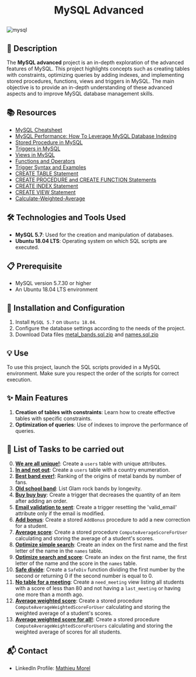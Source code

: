 # <p align="center">MySQL Advanced</p>

![mysql](https://github.com/MathieuMorel62/holbertonschool-web_back_end/assets/113856302/7fe07492-a84b-48d3-83df-2347148b7fcc)

## 📝 Description
The **MySQL advanced** project is an in-depth exploration of the advanced features of MySQL. This project highlights concepts such as creating tables with constraints, optimizing queries by adding indexes, and implementing stored procedures, functions, views and triggers in MySQL. The main objective is to provide an in-depth understanding of these advanced aspects and to improve MySQL database management skills.

## 📚 Resources
- [MySQL Cheatsheet](https://devhints.io/mysql)
- [MySQL Performance: How To Leverage MySQL Database Indexing](https://www.mysqltutorial.org/mysql-index/mysql-create-index/)
- [Stored Procedure in MySQL](https://www.mysqltutorial.org/mysql-stored-procedure-tutorial.aspx)
- [Triggers in MySQL](https://www.mysqltutorial.org/mysql-triggers.aspx)
- [Views in MySQL](https://www.mysqltutorial.org/mysql-views-tutorial.aspx)
- [Functions and Operators](https://dev.mysql.com/doc/refman/5.7/en/functions.html)
- [Trigger Syntax and Examples](https://dev.mysql.com/doc/refman/5.7/en/trigger-syntax.html)
- [CREATE TABLE Statement](https://dev.mysql.com/doc/refman/5.7/en/create-table.html)
- [CREATE PROCEDURE and CREATE FUNCTION Statements](https://dev.mysql.co)
- [CREATE INDEX Statement](https://dev.mysql.com/doc/refman/5.7/en/create-index.html)
- [CREATE VIEW Statement](https://dev.mysql.com/doc/refman/5.7/en/create-view.html)
- [Calculate-Weighted-Average](https://www.wikihow.com/Calculate-Weighted-Average)


## 🛠️ Technologies and Tools Used
- **MySQL 5.7**: Used for the creation and manipulation of databases.
- **Ubuntu 18.04 LTS**: Operating system on which SQL scripts are executed.

## 📋 Prerequisite
- MySQL version 5.7.30 or higher
- An Ubuntu 18.04 LTS environment

## 🚀 Installation and Configuration
1. Install `MySQL 5.7` on `Ubuntu 18.04`.
2. Configure the database settings according to the needs of the project.
3. Download Data files [metal_bands.sql.zip](https://s3.eu-west-3.amazonaws.com/hbtn.intranet/uploads/misc/2020/6/ab2979f058de215f0f2ae5b052739e76d3c02ac5.zip?X-Amz-Algorithm=AWS4-HMAC-SHA256&X-Amz-Credential=AKIA4MYA5JM5DUTZGMZG%2F20240323%2Feu-west-3%2Fs3%2Faws4_request&X-Amz-Date=20240323T115412Z&X-Amz-Expires=345600&X-Amz-SignedHeaders=host&X-Amz-Signature=43fcda7c28e96dbaf924313829f9c758b9ad6e967ceae6f0496514a4264382bb) and [names.sql.zip](https://intranet-projects-files.s3.amazonaws.com/holbertonschool-webstack/632/names.sql.zip)

## 💡 Use
To use this project, launch the SQL scripts provided in a MySQL environment. Make sure you respect the order of the scripts for correct execution.

## ✨ Main Features
1. **Creation of tables with constraints**: Learn how to create effective tables with specific constraints.
2. **Optimization of queries**: Use of indexes to improve the performance of queries.

## 📝 List of Tasks to be carried out

0. [**We are all unique!**](https://github.com/MathieuMorel62/holbertonschool-web_back_end/blob/main/MySQL_Advanced/0-uniq_users.sql): Create a `users` table with unique attributes.
1. [**In and not out**](https://github.com/MathieuMorel62/holbertonschool-web_back_end/blob/main/MySQL_Advanced/1-country_users.sql): Create a `users` table with a country enumeration.
2. [**Best band ever!**](https://github.com/MathieuMorel62/holbertonschool-web_back_end/blob/main/MySQL_Advanced/2-fans.sql): Ranking of the origins of metal bands by number of fans.
3. [**Old school band**](https://github.com/MathieuMorel62/holbertonschool-web_back_end/blob/main/MySQL_Advanced/3-glam_rock.sql): List Glam rock bands by longevity.
4. [**Buy buy buy**](https://github.com/MathieuMorel62/holbertonschool-web_back_end/blob/main/MySQL_Advanced/4-store.sql): Create a trigger that decreases the quantity of an item after adding an order.
5. [**Email validation to sent**](https://github.com/MathieuMorel62/holbertonschool-web_back_end/blob/main/MySQL_Advanced/5-valid_email.sql): Create a trigger resetting the 'valid_email' attribute only if the email is modified.
6. [**Add bonus**](https://github.com/MathieuMorel62/holbertonschool-web_back_end/blob/main/MySQL_Advanced/6-bonus.sql): Create a stored `AddBonus` procedure to add a new correction for a student.
7. [**Average score**](https://github.com/MathieuMorel62/holbertonschool-web_back_end/blob/main/MySQL_Advanced/7-average_score.sql): Create a stored procedure `ComputeAverageScoreForUser` calculating and storing the average of a student's scores.
8. [**Optimize simple search**](https://github.com/MathieuMorel62/holbertonschool-web_back_end/blob/main/MySQL_Advanced/8-index_my_names.sql): Create an index on the first name and the first letter of the name in the `names` table.
9. [**Optimize search and score**](https://github.com/MathieuMorel62/holbertonschool-web_back_end/blob/main/MySQL_Advanced/9-index_name_score.sql): Create an index on the first name, the first letter of the name and the score in the `names` table.
10. [**Safe divide**](https://github.com/MathieuMorel62/holbertonschool-web_back_end/blob/main/MySQL_Advanced/10-div.sql): Create a `SafeDiv` function dividing the first number by the second or returning 0 if the second number is equal to 0.
11. [**No table for a meeting**](https://github.com/MathieuMorel62/holbertonschool-web_back_end/blob/main/MySQL_Advanced/11-need_meeting.sql): Create a `need_meeting` view listing all students with a score of less than 80 and not having a `last_meeting` or having one more than a month ago.
12. [**Average weighted score**](https://github.com/MathieuMorel62/holbertonschool-web_back_end/blob/main/MySQL_Advanced/100-average_weighted_score.sql): Create a stored procedure `ComputeAverageWeightedScoreForUser` calculating and storing the weighted average of a student's scores.
13. [**Average weighted score for all!**](https://github.com/MathieuMorel62/holbertonschool-web_back_end/blob/main/MySQL_Advanced/101-average_weighted_score.sql): Create a stored procedure `ComputeAverageWeightedScoreForUsers` calculating and storing the weighted average of scores for all students.

## 📬 Contact
- LinkedIn Profile: [Mathieu Morel](https://www.linkedin.com/in/mathieu-morel-9ab457261/)
